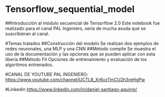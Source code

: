 # Tensorflow_sequential_model
##Introducción al módulo secuencial de Tensorflow 2.0 
Este notebook fue realizado para el canal PAL Ingeniero, sería de mucha axuda que se suscribieran al canal.


#Temas tratados
##Construcción del modelo
Se realizan dos ejemplos de redes neuronales, una MLP y una CNN
##Método compile
Se muestra el uso de la documentación y las opciones que se pueden aplicar con esta libería 
##Método Fit
Opciones de entrenamiento y evaluación de los algoritmos entrenados.


#CANAL DE  YOUTUBE PAL INGENIERO:
https://www.youtube.com/channel/UCTL8_Xr6vzTmCU2h3reHgPw

#Linkedin
https://www.linkedin.com/in/daniel-santiago-aguirre/
